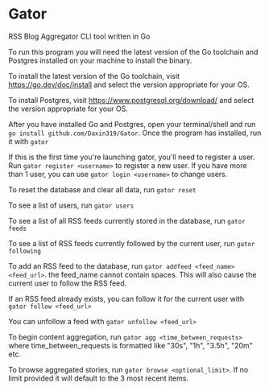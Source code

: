 # Gator
RSS Blog Aggregator CLI tool written in Go

To run this program you will need the latest version of the Go toolchain and Postgres installed on your machine to install the binary.

To install the latest version of the Go toolchain, visit https://go.dev/doc/install and select the version appropriate for your OS.

To install Postgres, visit https://www.postgresql.org/download/ and select the version appropriate for your OS.

After you have installed Go and Postgres, open your terminal/shell and run `go install github.com/Daxin319/Gator`. Once the program has installed, run it with `gator`

If this is the first time you're launching gator, you'll need to register a user. Run `gator register <username>` to register a new user. If you have more than 1 user, you can use `gator login <username>` to change users.

To reset the database and clear all data, run `gator reset`

To see a list of users, run `gator users`

To see a list of all RSS feeds currently stored in the database, run `gator feeds`

To see a list of RSS feeds currently followed by the current user, run `gator following`

To add an RSS feed to the database, run `gator addfeed <feed_name> <feed_url>`. the feed_name cannot contain spaces. This will also cause the current user to follow the RSS feed.

If an RSS feed already exists, you can follow it for the current user with `gator follow <feed_url>`

You can unfollow a feed with `gator unfollow <feed_url>`

To begin content aggregation, run `gator agg <time_between_requests>` where time_between_requests is formatted like "30s", "1h", "3.5h", "20m" etc.

To browse aggregated stories, run `gator browse <optional_limit>`. If no limit provided it will default to the 3 most recent items.



